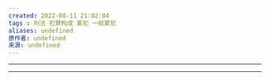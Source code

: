 ```yaml
---
created: 2022-08-11 21:02:04
tags : 刑法 犯罪构成 累犯 一般累犯
aliases: undefined
原作者: undefined
来源: undefined
---
```

---


---


